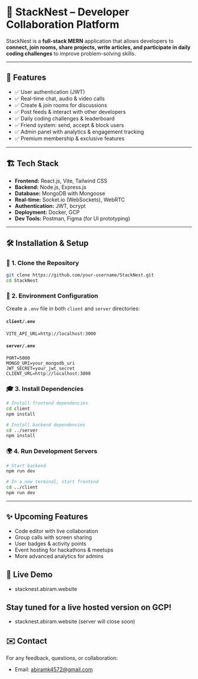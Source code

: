 # 🚀 StackNest – Developer Collaboration Platform

StackNest is a **full-stack MERN** application that allows developers to **connect, join rooms, share projects, write articles, and participate in daily coding challenges** to improve problem-solving skills.
<!-- Abiram@personal.example.com -->
---

## 📜 Features

- ✅ User authentication (JWT)
- ✅ Real-time chat, audio & video calls
- ✅ Create & join rooms for discussions
- ✅ Post feeds & interact with other developers
- ✅ Daily coding challenges & leaderboard
- ✅ Friend system: send, accept & block users
- ✅ Admin panel with analytics & engagement tracking
- ✅ Premium membership & exclusive features

---

## 🏗️ Tech Stack

- **Frontend:** React.js, Vite, Tailwind CSS
- **Backend:** Node.js, Express.js
- **Database:** MongoDB with Mongoose
- **Real-time:** Socket.io (WebSockets), WebRTC
- **Authentication:** JWT, bcrypt
- **Deployment:** Docker, GCP
- **Dev Tools:** Postman, Figma (for UI prototyping)

---

## 🛠️ Installation & Setup

### 🔧 **1. Clone the Repository**

```sh
git clone https://github.com/your-username/StackNest.git
cd StackNest
```

### 🏑️ **2. Environment Configuration**

Create a `.env` file in both `client` and `server` directories:

#### `client/.env`

```env
VITE_API_URL=http://localhost:3000
```

#### `server/.env`

```env
PORT=5000
MONGO_URI=your_mongodb_uri
JWT_SECRET=your_jwt_secret
CLIENT_URL=http://localhost:3000
```

### 🎓 **3. Install Dependencies**

```sh
# Install frontend dependencies
cd client
npm install

# Install backend dependencies
cd ../server
npm install
```

### 🌍 **4. Run Development Servers**

```sh
# Start backend
npm run dev

# In a new terminal, start frontend
cd ../client
npm run dev
```

<!--
### 🌬️ **5. Run with Docker (Optional)**
```sh
docker-compose up --build
``` -->

---

## ✨ Upcoming Features

- Code editor with live collaboration
- Group calls with screen sharing
- User badges & activity points
- Event hosting for hackathons & meetups
- More advanced analytics for admins

## 🚀 Live Demo 
- stacknest.abiram.website

## Stay tuned for a live hosted version on GCP!
- stacknest.abiram.website (server will close soon)
## ✉️ Contact

For any feedback, questions, or collaboration:

- Email: abiramk4572@gmail.com
